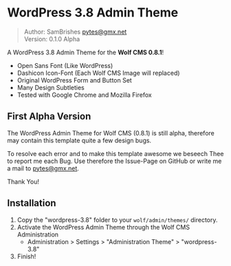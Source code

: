 WordPress 3.8 Admin Theme
===========================
> Author:	SamBrishes <pytes@gmx.net>	<br />
> Version:	0.1.0 Alpha	

A WordPress 3.8 Admin Theme for the **Wolf CMS 0.8.1**!

* Open Sans Font (Like WordPress)
* Dashicon Icon-Font (Each Wolf CMS Image will replaced)
* Original WordPress Form and Button Set
* Many Design Subtleties
* Tested with Google Chrome and Mozilla Firefox

## First Alpha Version
The WordPress Admin Theme for Wolf CMS (0.8.1) is still alpha, therefore may contain this template 
quite a few design bugs.

To resolve each error and to make this template awesome we beseech Thee to report me each Bug. Use 
therefore the Issue-Page on GitHub or write me a mail to <pytes@gmx.net>.

Thank You!

## Installation
1. Copy the "wordpress-3.8" folder to your ```wolf/admin/themes/``` directory.
2. Activate the WordPress Admin Theme through the Wolf CMS Administration
	*  Administration > Settings > "Administration Theme" > "wordpress-3.8"
3. Finish!